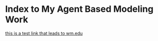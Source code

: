 # Index to My Agent Based Modeling Work

[this is a test link that leads to wm.edu](https://wm.edu)
